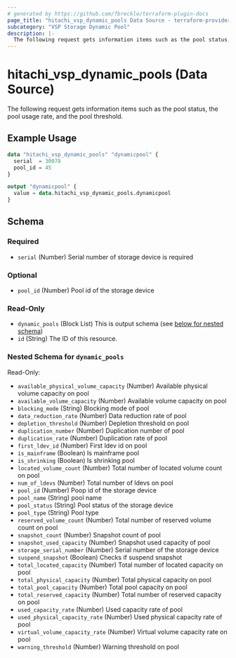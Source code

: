```yaml
---
# generated by https://github.com/fbreckle/terraform-plugin-docs
page_title: "hitachi_vsp_dynamic_pools Data Source - terraform-provider-hitachi"
subcategory: "VSP Storage Dynamic Pool"
description: |-
  The following request gets information items such as the pool status, the pool usage rate, and the pool threshold.
---
```


# hitachi_vsp_dynamic_pools (Data Source)

The following request gets information items such as the pool status, the pool usage rate, and the pool threshold.

## Example Usage

```terraform
data "hitachi_vsp_dynamic_pools" "dynamicpool" {
  serial  = 30078
  pool_id = 45
}

output "dynamicpool" {
  value = data.hitachi_vsp_dynamic_pools.dynamicpool
}
```

<!-- schema generated by tfplugindocs -->
## Schema

### Required

- `serial` (Number) Serial number of storage device is required

### Optional

- `pool_id` (Number) Pool id of the storage device

### Read-Only

- `dynamic_pools` (Block List) This is output schema (see [below for nested schema](#nestedblock--dynamic_pools))
- `id` (String) The ID of this resource.

<a id="nestedblock--dynamic_pools"></a>
### Nested Schema for `dynamic_pools`

Read-Only:

- `available_physical_volume_capacity` (Number) Available physical volume capacity on pool
- `available_volume_capacity` (Number) Available volume capacity on pool
- `blocking_mode` (String) Blocking mode of pool
- `data_reduction_rate` (Number) Data reduction rate of pool
- `depletion_threshold` (Number) Depletion threshold on pool
- `duplication_number` (Number) Duplication number of pool
- `duplication_rate` (Number) Duplication rate of pool
- `first_ldev_id` (Number) First ldev id on pool
- `is_mainframe` (Boolean) Is mainframe pool
- `is_shrinking` (Boolean) Is shrinking pool
- `located_volume_count` (Number) Total number of located volume count on pool
- `num_of_ldevs` (Number) Total number of ldevs on pool
- `pool_id` (Number) Poop id of the storage device
- `pool_name` (String) pool name
- `pool_status` (String) Pool status of the storage device
- `pool_type` (String) Pool type
- `reserved_volume_count` (Number) Total number of reserved volume count on pool
- `snapshot_count` (Number) Snapshot count of pool
- `snapshot_used_capacity` (Number) Snapshot used capacity of pool
- `storage_serial_number` (Number) Serial number of the storage device
- `suspend_snapshot` (Boolean) Checks if suspend snapshot
- `total_located_capacity` (Number) Total number of located capacity on pool
- `total_physical_capacity` (Number) Total physical capacity on pool
- `total_pool_capacity` (Number) Total pool capacity on pool
- `total_reserved_capacity` (Number) Total number of reserved capacity on pool
- `used_capacity_rate` (Number) Used capacity rate of pool
- `used_physical_capacity_rate` (Number) Used physical capacity rate of pool
- `virtual_volume_capacity_rate` (Number) Virtual volume capacity rate on pool
- `warning_threshold` (Number) Warning threshold on pool


